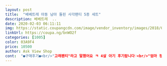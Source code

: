 ```yaml
---
layout: post 
title:  "베베트레 아동 남아 돌핀 사각팬티 5종 세트" 
description: 베베트레  ..
date: 2020-02-03 06:11:11 
img: https://static.coupangcdn.com/image/vendor_inventory/images/2018/08/29/9/3/6349fc64-85d1-4774-a162-eca1866e93a2.jpg 
linkUrl: https://coupa.ng/bnWO2f 
categories: [1005] 
color: 03A9F4 
price: 10500 
author: Ask View Shop 
cont:  "●구매후기●<br/>"고래팬티"라고 말했어요 ㅋ 4살 아기 후기랍니다♡<br/>"엄마 정말 멋진옷이야"라고 말해서 뭐가? 하고 물으니<br/>2장에 12,000원 하더라구요!<br/>4살 애기한테 물어봤는데 편하데요 ㅎㅎㅎㅎㅎ<br/>5장에 이 재질에 이 가격이면 더이상 말이 필요없다고 생각합니다~<br/>6세 아들 평소 120사이즈 입는데 상품평들 보니까 한치수 크게 입으라고해서 믿고 한치수 크게 130사이즈 구매했어요^^ 디자인도 귀엽고 아이도 좋아하네요^^<br/>ㅋㅋ 그냥 저 혼자 하는 말이었지만.<br/> 편해보여요 제맘도<br/>구매한지 한달도 넘었는데 가격대비 구매 대만족이에요^^<br/>그래서 작은애를 위해서 한사이즈 더 큰 160으로 구매했어요<br/>기대를 안했는데<br/>다리도 편해? 응<br/>다음에 재구매 의사 있어요^^<br/>드로즈 입기 시작하고는 삼각팬티는 못입겠다고 하대요ㅜㅜ<br/>뭔가 삼각팬티 입으면 사타구니 거무스름해진다는데 그런 기미가 보였거든요.<br/><br/>밑위가 조금 더 길어진 느낌??<br/>바느질도 꼼꼼하고 아들이 편하다며 좋아해요^^<br/>방금 아기변기에 쉬하고 팬티를 입더니<br/>사타구니가 편해? 응<br/>삼각팬티가 편해 사각팬티가 편해?  사각팬티<br/>생각했던것보다 질이좋고 디자인도 이쁘네요<br/>시원하고 신축성 적당히 있고 착용감 좋네요^^<br/>시장 갈 일 있어서 BYC 매장 들러서 드로즈 봤는데<br/>아이들이 좋아하니 저도 좋습니다^^<br/>아주 추천드려요~!<br/>안입은거같애? 응<br/>암튼 잘 샀어요 ㅋ<br/>이 전에 150사이즈로 구매했었는데요<br/>입었을때 애들은 둘 다 큰 차이를 느끼지는 못하지만<br/>작은아들 33kg 에 너무 딱 맞았어요! (8살)<br/>작은애 배에 팬티고무 자국이 안남은거 보니 잘 선택한것 같아요!<br/>작은애가 형보다 체구가 크고 궁디도 더 빵빵하거든요^^;<br/>재구매 입니다!!<br/>진짜 편한건지 모르겠지만<br/>크기차이가 약간은 나요 아주 약간^^<br/>큰아들 30.<br/>5kg 에 딱 맞고 (10살)<br/>활동량이 많은 아이라서 땀 때문에 평소에 가려워하고  그랬는데~사각팬티 입고나서부터는 많이 가려움증이 줄어들었어요^^<br/>" 
---
```

